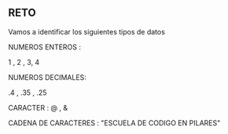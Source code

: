 ## RETO 
Vamos a identificar los siguientes tipos de datos

NUMEROS ENTEROS : 

   1 , 2 , 3, 4

NUMEROS DECIMALES: 

 .4 , .35 , .25

CARACTER : 
@ , & 

CADENA DE CARACTERES : 
    "ESCUELA DE CODIGO EN PILARES"
    
